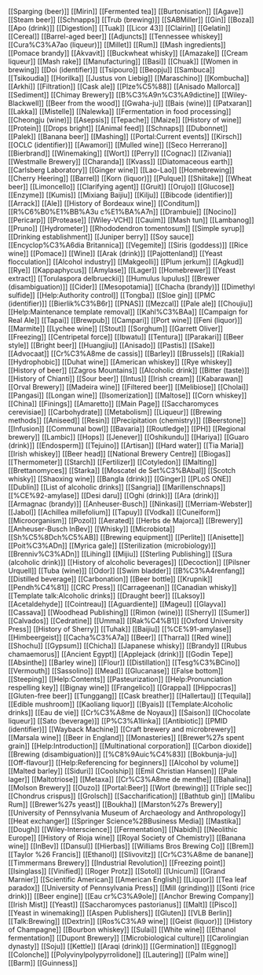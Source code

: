 [[Sparging (beer)]]
[[Mirin]]
[[Fermented tea]]
[[Burtonisation]]
[[Agave]]
[[Steam beer]]
[[Schnapps]]
[[Trub (brewing)]]
[[SABMiller]]
[[Gin]]
[[Boza]]
[[Apo (drink)]]
[[Digestion]]
[[Tuak]]
[[Licor 43]]
[[Clairin]]
[[Gelatin]]
[[Cereal]]
[[Barrel-aged beer]]
[[Adjuncts]]
[[Tennessee whiskey]]
[[Cura%C3%A7ao (liqueur)]]
[[Millet]]
[[Rum]]
[[Mash ingredients]]
[[Pomace brandy]]
[[Akvavit]]
[[Buckwheat whisky]]
[[Amazake]]
[[Cream liqueur]]
[[Mash rake]]
[[Manufacturing]]
[[Basi]]
[[Chuak]]
[[Women in brewing]]
[[Doi (identifier)]]
[[Tsipouro]]
[[Beopju]]
[[Sambuca]]
[[Tsikoudia]]
[[Horilka]]
[[Justus von Liebig]]
[[Maraschino]]
[[Kombucha]]
[[Arkhi]]
[[Filtration]]
[[Cask ale]]
[[Plze%C5%88]]
[[Anisado Mallorca]]
[[Sediment]]
[[Chimay Brewery]]
[[B%C3%A9n%C3%A9dictine]]
[[Wiley-Blackwell]]
[[Beer from the wood]]
[[Gwaha-ju]]
[[Bais (wine)]]
[[Patxaran]]
[[Lakka]]
[[Mistelle]]
[[Nalewka]]
[[Fermentation in food processing]]
[[Cheongju (wine)]]
[[Asepsis]]
[[Tepache]]
[[Maize]]
[[History of wine]]
[[Protein]]
[[Drops bright]]
[[Animal feed]]
[[Schnaps]]
[[Dubonnet]]
[[Palek]]
[[Banana beer]]
[[Mashing]]
[[Portal:Current events]]
[[Kirsch]]
[[OCLC (identifier)]]
[[Awamori]]
[[Mulled wine]]
[[Seco Herrerano]]
[[Bierbrand]]
[[Winemaking]]
[[Wort]]
[[Perry]]
[[Cognac]]
[[Zivania]]
[[Westmalle Brewery]]
[[Charanda]]
[[Kvass]]
[[Diatomaceous earth]]
[[Carlsberg Laboratory]]
[[Ginger wine]]
[[Lao-Lao]]
[[Homebrewing]]
[[Cherry Heering]]
[[Barrel]]
[[Korn (liquor)]]
[[Pulque]]
[[Shiitake]]
[[Wheat beer]]
[[Limoncello]]
[[Clarifying agent]]
[[Gruit]]
[[Orujo]]
[[Glucose]]
[[Enzyme]]
[[Kumis]]
[[Mixiang Baijiu]]
[[Kilju]]
[[Bibcode (identifier)]]
[[Arrack]]
[[Ale]]
[[History of Bordeaux wine]]
[[Conditum]]
[[R%C6%B0%E1%BB%A3u c%E1%BA%A7n]]
[[Drambuie]]
[[Nocino]]
[[Pericarp]]
[[Protease]]
[[Wiley-VCH]]
[[Cauim]]
[[Mash tun]]
[[Lambanog]]
[[Pruno]]
[[Hydrometer]]
[[Rhododendron tomentosum]]
[[Simple syrup]]
[[Drinking establishment]]
[[Juniper berry]]
[[Soy sauce]]
[[Encyclop%C3%A6dia Britannica]]
[[Vegemite]]
[[Siris (goddess)]]
[[Rice wine]]
[[Pomace]]
[[Wine]]
[[Arak (drink)]]
[[Pajottenland]]
[[Yeast flocculation]]
[[Alcohol industry]]
[[Makgeolli]]
[[Plum jerkum]]
[[Agkud]]
[[Rye]]
[[Kappaphycus]]
[[Amylase]]
[[Lager]]
[[Homebrewer]]
[[Yeast extract]]
[[Torulaspora delbrueckii]]
[[Humulus lupulus]]
[[Brewer (disambiguation)]]
[[Cider]]
[[Mesopotamia]]
[[Chacha (brandy)]]
[[Dimethyl sulfide]]
[[Help:Authority control]]
[[Tongba]]
[[Sloe gin]]
[[PMC (identifier)]]
[[Bierlik%C3%B6r]]
[[PNAS]]
[[Mezcal]]
[[Pale ale]]
[[Choujiu]]
[[Help:Maintenance template removal]]
[[Kahl%C3%BAa]]
[[Campaign for Real Ale]]
[[Tapai]]
[[Brewpub]]
[[Campari]]
[[Port wine]]
[[Feni (liquor)]]
[[Marmite]]
[[Lychee wine]]
[[Stout]]
[[Sorghum]]
[[Garrett Oliver]]
[[Freezing]]
[[Centripetal force]]
[[Ibwatu]]
[[Tentura]]
[[Parakari]]
[[Beer style]]
[[Bright beer]]
[[Huangjiu]]
[[Anisado]]
[[Pastis]]
[[Sake]]
[[Advocaat]]
[[Cr%C3%A8me de cassis]]
[[Barley]]
[[Brussels]]
[[Rakia]]
[[Hydrophobic]]
[[Duhat wine]]
[[American whiskey]]
[[Rye whiskey]]
[[History of beer]]
[[Zagros Mountains]]
[[Alcoholic drink]]
[[Bitter (taste)]]
[[History of Chianti]]
[[Sour beer]]
[[Intus]]
[[Irish cream]]
[[Kabarawan]]
[[Orval Brewery]]
[[Madeira wine]]
[[Filtered beer]]
[[Melibiose]]
[[Cholai]]
[[Pangasi]]
[[Longan wine]]
[[Isomerization]]
[[Maltose]]
[[Corn whiskey]]
[[China]]
[[Finings]]
[[Amaretto]]
[[Main Page]]
[[Saccharomyces cerevisiae]]
[[Carbohydrate]]
[[Metabolism]]
[[Liqueur]]
[[Brewing methods]]
[[Aniseed]]
[[Resin]]
[[Precipitation (chemistry)]]
[[Beerstone]]
[[Infusion]]
[[Communal bowl]]
[[Bavaria]]
[[Routledge]]
[[PH]]
[[Regional brewery]]
[[Lambic]]
[[Hops]]
[[Jenever]]
[[Oshikundu]]
[[Hariya]]
[[Guaro (drink)]]
[[Endosperm]]
[[Tejuino]]
[[Artisan]]
[[Hard water]]
[[Tia Maria]]
[[Irish whiskey]]
[[Beer head]]
[[National Brewery Centre]]
[[Biogas]]
[[Thermometer]]
[[Starch]]
[[Fertilizer]]
[[Cotyledon]]
[[Malting]]
[[Brettanomyces]]
[[Starka]]
[[Moscatel de Set%C3%BAbal]]
[[Scotch whisky]]
[[Shaoxing wine]]
[[Bangla (drink)]]
[[Ginger]]
[[PLoS ONE]]
[[Dublin]]
[[List of alcoholic drinks]]
[[Sangria]]
[[Marillenschnaps]]
[[%CE%92-amylase]]
[[Desi daru]]
[[Oghi (drink)]]
[[Ara (drink)]]
[[Armagnac (brandy)]]
[[Anheuser-Busch]]
[[Ninkasi]]
[[Merriam-Webster]]
[[Jabol]]
[[Achillea millefolium]]
[[Tapuy]]
[[Vodka]]
[[Cuneiform]]
[[Microorganism]]
[[Pozol]]
[[Aerated]]
[[Herbs de Majorca]]
[[Brewery]]
[[Anheuser-Busch InBev]]
[[Whisky]]
[[Microbiota]]
[[Sh%C5%8Dch%C5%AB]]
[[Brewing equipment]]
[[Perlite]]
[[Anisette]]
[[Poit%C3%ADn]]
[[Myrica gale]]
[[Sterilization (microbiology)]]
[[Brenniv%C3%ADn]]
[[Lihing]]
[[Mijiu]]
[[Sterling Publishing]]
[[Sura (alcoholic drink)]]
[[History of alcoholic beverages]]
[[Decoction]]
[[Pilsner Urquell]]
[[Tuba (wine)]]
[[Odor]]
[[Swim bladder]]
[[B%C3%A4renfang]]
[[Distilled beverage]]
[[Carbonation]]
[[Beer bottle]]
[[Krupnik]]
[[Pendh%C4%81]]
[[CRC Press]]
[[Carrageenan]]
[[Canadian whisky]]
[[Template talk:Alcoholic drinks]]
[[Draught beer]]
[[Laksoy]]
[[Acetaldehyde]]
[[Cointreau]]
[[Aguardiente]]
[[Mageu]]
[[Glayva]]
[[Cassava]]
[[Woodhead Publishing]]
[[Rimon (wine)]]
[[Sherry]]
[[Sumer]]
[[Calvados]]
[[Cedratine]]
[[Umma]]
[[Rak%C4%B1]]
[[Oxford University Press]]
[[History of Sherry]]
[[Tuhak]]
[[Baijiu]]
[[%CE%91-amylase]]
[[Himbeergeist]]
[[Cacha%C3%A7a]]
[[Beer]]
[[Tharra]]
[[Red wine]]
[[Shochu]]
[[Gypsum]]
[[Chicha]]
[[Japanese whisky]]
[[Brandy]]
[[Rubus chamaemorus]]
[[Ancient Egypt]]
[[Applejack (drink)]]
[[Godin Tepe]]
[[Absinthe]]
[[Barley wine]]
[[Flour]]
[[Distillation]]
[[Tesg%C3%BCino]]
[[Vermouth]]
[[Sassolino]]
[[Mead]]
[[Glucanase]]
[[False bottom]]
[[Steeping]]
[[Help:Contents]]
[[Pasteurization]]
[[Help:Pronunciation respelling key]]
[[Bignay wine]]
[[Frangelico]]
[[Grappa]]
[[Hippocras]]
[[Gluten-free beer]]
[[Tunggang]]
[[Cask breather]]
[[Hallertau]]
[[Tequila]]
[[Edible mushroom]]
[[Kaoliang liquor]]
[[Byais]]
[[Template:Alcoholic drinks]]
[[Eau de vie]]
[[Cr%C3%A8me de Noyaux]]
[[Saison]]
[[Chocolate liqueur]]
[[Sato (beverage)]]
[[P%C3%A1linka]]
[[Antibiotic]]
[[PMID (identifier)]]
[[Wayback Machine]]
[[Craft brewery and microbrewery]]
[[Marsala wine]]
[[Beer in England]]
[[Monasteries]]
[[Brewer%27s spent grain]]
[[Help:Introduction]]
[[Multinational corporation]]
[[Carbon dioxide]]
[[Brewing (disambiguation)]]
[[%C8%9Auic%C4%83]]
[[Bokbunja-ju]]
[[Off-flavour]]
[[Help:Referencing for beginners]]
[[Alcohol by volume]]
[[Malted barley]]
[[Siduri]]
[[Coolship]]
[[Emil Christian Hansen]]
[[Pale lager]]
[[Maltotriose]]
[[Metaxa]]
[[Cr%C3%A8me de menthe]]
[[Bahalina]]
[[Molson Brewery]]
[[Ouzo]]
[[Portal:Beer]]
[[Wort (brewing)]]
[[Triple sec]]
[[Chondrus crispus]]
[[Grolsch]]
[[Saccharification]]
[[Bathtub gin]]
[[Malibu Rum]]
[[Brewer%27s yeast]]
[[Boukha]]
[[Marston%27s Brewery]]
[[University of Pennsylvania Museum of Archaeology and Anthropology]]
[[Heat exchanger]]
[[Springer Science%2BBusiness Media]]
[[Mastika]]
[[Dough]]
[[Wiley-Interscience]]
[[Fermentation]]
[[Nabidh]]
[[Neolithic Europe]]
[[History of Rioja wine]]
[[Royal Society of Chemistry]]
[[Banana wine]]
[[InBev]]
[[Dansul]]
[[Hierbas]]
[[Williams Bros Brewing Co]]
[[Brem]]
[[Taylor %26 Francis]]
[[Ethanol]]
[[Slivovitz]]
[[Cr%C3%A8me de banane]]
[[Timmermans Brewery]]
[[Industrial Revolution]]
[[Freezing point]]
[[Isinglass]]
[[Vinified]]
[[Roger Protz]]
[[Sotol]]
[[Unicum]]
[[Grand Marnier]]
[[Scientific American]]
[[American English]]
[[Liquor]]
[[Tea leaf paradox]]
[[University of Pennsylvania Press]]
[[Mill (grinding)]]
[[Sonti (rice drink)]]
[[Beer engine]]
[[Eau cr%C3%A9ole]]
[[Anchor Brewing Company]]
[[Irish Mist]]
[[Yeast]]
[[Saccharomyces pastorianus]]
[[Malt]]
[[Pisco]]
[[Yeast in winemaking]]
[[Aspen Publishers]]
[[Gluten]]
[[VLB Berlin]]
[[Talk:Brewing]]
[[Dextrin]]
[[Ros%C3%A9 wine]]
[[Geist (liquor)]]
[[History of Champagne]]
[[Bourbon whiskey]]
[[Sulai]]
[[White wine]]
[[Ethanol fermentation]]
[[Dupont Brewery]]
[[Microbiological culture]]
[[Carolingian dynasty]]
[[Soju]]
[[Kettle]]
[[Araqi (drink)]]
[[Germination]]
[[Eggnog]]
[[Colonche]]
[[Polyvinylpolypyrrolidone]]
[[Lautering]]
[[Palm wine]]
[[Barm]]
[[Guinness]]
